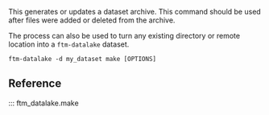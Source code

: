 This generates or updates a dataset archive. This command should be used after files were added or deleted from the archive.

The process can also be used to turn any existing directory or remote location into a `ftm-datalake` dataset.

```
ftm-datalake -d my_dataset make [OPTIONS]
```


## Reference

::: ftm_datalake.make
